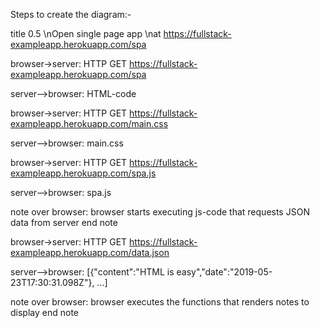 Steps to create the diagram:-

title 0.5 \nOpen single page app \nat https://fullstack-exampleapp.herokuapp.com/spa

browser->server: HTTP GET https://fullstack-exampleapp.herokuapp.com/spa

server-->browser: HTML-code

browser->server: HTTP GET https://fullstack-exampleapp.herokuapp.com/main.css

server-->browser: main.css

browser->server: HTTP GET https://fullstack-exampleapp.herokuapp.com/spa.js

server-->browser: spa.js

note over browser:
browser starts executing js-code
that requests JSON data from server
end note

browser->server: HTTP GET https://fullstack-exampleapp.herokuapp.com/data.json

server-->browser: [{"content":"HTML is easy","date":"2019-05-23T17:30:31.098Z"}, ...]

note over browser:
browser executes the functions
that renders notes to display
end note
